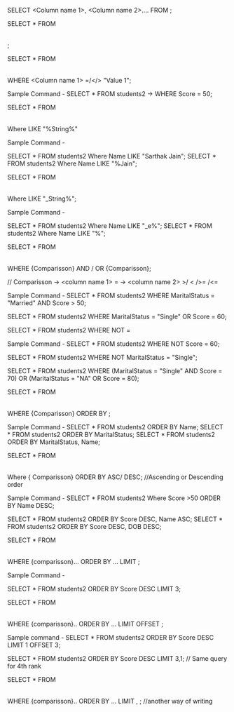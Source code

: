 SELECT <Column name 1>, <Column name 2>....
FROM <Table name>;


SELECT * FROM <Table Name>;


SELECT * FROM <Table Name>
WHERE <Column name 1> =/</> "Value 1";


Sample Command - 
SELECT * FROM students2 
    -> WHERE Score = 50;


SELECT * FROM <table name>
 Where <Column name> LIKE "%String%"


 Sample Command -

 SELECT * FROM students2 Where Name LIKE "Sarthak Jain";
 SELECT * FROM students2 Where Name LIKE "%Jain";


 SELECT * FROM <table name>
 Where <column name> LIKE "_String%";

 Sample Command -

 SELECT * FROM students2 Where Name LIKE "_e%";
 SELECT * FROM students2 Where Name LIKE "%";


 SELECT * FROM <table name>
 WHERE {Comparisson} AND / OR {Comparisson};


//
 Comparisson -> <column name 1> = <some value>
 -> <column name 2> >/ < />= /<= <value>


 Sample Command -
 SELECT * FROM students2  WHERE MaritalStatus = "Married" AND Score > 50;

 SELECT * FROM students2  WHERE MaritalStatus = "Single" OR Score = 60;



 SELECT * FROM students2 
 WHERE NOT <column name> = <value>


 Sample Command - 
SELECT * FROM students2  WHERE NOT Score = 60;

SELECT * FROM students2  WHERE NOT MaritalStatus = "Single";

SELECT * FROM students2  WHERE (MaritalStatus = "Single" AND Score = 70) OR (MaritalStatus = "NA" OR Score = 80);




SELECT * FROM <table name>
WHERE {Comparisson}
ORDER BY <coulmn name>;


Sample Command -
SELECT * FROM students2 ORDER BY Name;
SELECT * FROM students2 ORDER BY MaritalStatus;
SELECT * FROM students2 ORDER BY MaritalStatus, Name;

SELECT * FROM <table name>
Where { Comparisson}
ORDER BY <column name> ASC/ DESC;   //Ascending or Descending order

Sample Command - 
SELECT * FROM students2  Where Score >50 ORDER BY Name DESC;


SELECT * FROM students2 ORDER BY Score DESC, Name ASC;
SELECT * FROM students2 ORDER BY Score DESC, DOB DESC;





SELECT * FROM <table name>
WHERE {comparisson}...
ORDER BY <column name>...
LIMIT <value>;


Sample Command -

SELECT * FROM students2 ORDER BY Score DESC LIMIT 3;


SELECT * FROM <table name>
WHERE {comparisson}..
ORDER BY <column name>...
LIMIT <value>
OFFSET <value>;


Sample command -
SELECT * FROM students2 ORDER BY Score DESC LIMIT 1 OFFSET 3;

SELECT * FROM students2 ORDER BY Score DESC LIMIT 3,1; // Same query for 4th rank



SELECT * FROM <table name>
WHERE {comparisson}..
ORDER BY <column name>...
LIMIT <offset value>, <limit value>; //another way of writing
